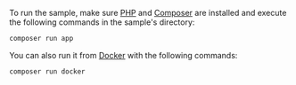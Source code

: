 To run the sample, make sure <a href="http://php.net/downloads.php" target="_blank">PHP</a> and <a href="https://getcomposer.org/download/" target="_blank">Composer</a> are installed and execute the following commands in the sample's directory:

```bash
composer run app
```

You can also run it from <a href="https://www.docker.com" target="_blank">Docker</a> with the following commands:

```bash
composer run docker
```
